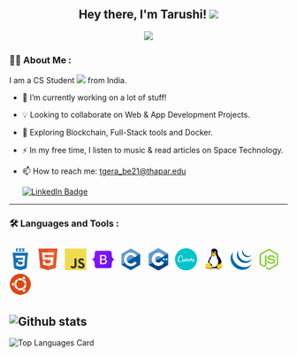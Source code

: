 <div id="badges">
  <h2 align="center">
  Hey there, I'm Tarushi!
  <img src="https://media.giphy.com/media/hvRJCLFzcasrR4ia7z/giphy.gif" width="30px"/>
</h2>
<div align="center">
  <img src="https://media1.giphy.com/media/L1R1tvI9svkIWwpVYr/giphy.gif?cid=ecf05e47ue3ciay6j10022gbo6nce2keaem6a3sckarsi1rg&rid=giphy.gif&ct=g">
</div>

### :woman_technologist: About Me : 
I am a CS Student <img src="https://media.giphy.com/media/WUlplcMpOCEmTGBtBW/giphy.gif" width="30"> from India.
- :telescope: I’m currently working on a lot of stuff!
  
- :bulb: Looking to collaborate on Web & App Development Projects.  

- :seedling: Exploring Blockchain, Full-Stack tools and Docker.

- :zap: In my free time, I listen to music & read articles on Space Technology.
  
- :mailbox: How to reach me: tgera_be21@thapar.edu

  <a href="https://www.linkedin.com/in/tarushi-gera-66007a243/">
    <img src="https://img.shields.io/badge/LinkedIn-blue?style=for-the-badge&logo=linkedin&logoColor=white" alt="LinkedIn Badge"/>
  </a>
---

### :hammer_and_wrench: Languages and Tools :
<img src="https://github.com/devicons/devicon/blob/master/icons/css3/css3-plain-wordmark.svg"  title="CSS3" alt="CSS" width="40" height="40"/>&nbsp;
  <img src="https://github.com/devicons/devicon/blob/master/icons/html5/html5-original.svg" title="HTML5" alt="HTML" width="40" height="40"/>&nbsp;
  <img src="https://github.com/devicons/devicon/blob/master/icons/javascript/javascript-original.svg" title="JavaScript" alt="JavaScript" width="40" height="40"/>&nbsp;
  <img src="https://github.com/devicons/devicon/blob/master/icons/bootstrap/bootstrap-original.svg" title="BootStrap" alt="BootStrap" width="40" height="40"/>&nbsp;
  <img src="https://github.com/devicons/devicon/blob/master/icons/c/c-original.svg" title="C" alt="C" width="40" height="40"/>&nbsp;
  <img src="https://github.com/devicons/devicon/blob/master/icons/cplusplus/cplusplus-original.svg" title="C++" alt="C++" width="40" height="40"/>&nbsp;
  <img src="https://github.com/devicons/devicon/blob/master/icons/canva/canva-original.svg" title="Canva" alt="Canva" width="40" height="40"/>&nbsp;
  <img src="https://github.com/devicons/devicon/blob/master/icons/linux/linux-original.svg" title= "Linux" alt="Linux" height="40" width="40"/>&nbsp;
  <img src="https://github.com/devicons/devicon/blob/master/icons/jquery/jquery-original.svg" title= "jQuery" alt="jQuery" height="40" width="40"/>&nbsp;
  <img src="https://github.com/devicons/devicon/blob/master/icons/nodejs/nodejs-original.svg" title= "Nodejs" alt="Nodejs" height="40" width="40"/>&nbsp;
  <img src="https://github.com/devicons/devicon/blob/master/icons/ubuntu/ubuntu-plain.svg" title= "Ubuntu" alt="Ubuntu" height="40" width="40"/>&nbsp;
 ---
 
 ![Github stats](https://github-readme-stats.vercel.app/api?username=TarushiG&theme=highcontrast&show_icons=true&count_private=true)
 ---
 
 ![Top Languages Card](https://github-readme-stats.vercel.app/api/top-langs/?username=shinokada)
